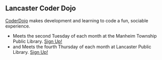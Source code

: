 ##  Lancaster Coder Dojo

[CoderDojo](http://codelancaster.org/) makes development and learning to code a fun, sociable experience.

* Meets the second Tuesday of each month at the Manheim Township Public Library.  [Sign Up!](http://www.mtpl.info/calendar)
* and Meets the fourth Thursday of each month at Lancaster Public Library.  [Sign Up!](http://www.eventbrite.com/e/coderdojo-free-tickets-14706442365)

